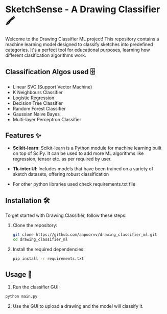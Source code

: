 
# SketchSense - A Drawing Classifier 🖍

Welcome to the Drawing Classifier ML project! This repository contains a machine learning model designed to classify sketches into predefined categories. It's a perfect tool for educational purposes, learning how different clasification algorithms work.

## Classification Algos used 🗄

- Linear SVC (Support Vector Machine)
- K Neighbours Classifier
- Logistic Regression
- Decision Tree Classifier
- Random Forest Classifier
- Gaussian Naive Bayes
- Multi-layer Perceptron Classifier

## Features ✨

- **Scikit-learn**: Scikit-learn is a Python module for machine learning built on top of SciPy. It can be used to add more ML algorithms like regression, tensor etc. as per required by user.

- **Tk-inter UI**: Includes models that have been trained on a variety of sketch datasets, offering robust classification

- For other python libraries used check requirements.txt file

## Installation 🛠️

To get started with Drawing Classifier, follow these steps:

1. Clone the repository:
   ```bash
   git clone https://github.com/aapoorvv/drawing_classifier_ml.git
   cd drawing_classifier_ml

2. Install the required dependencies:
   ```bash
   pip install -r requirements.txt
   
## Usage 🔎
1. Run the classifier GUI:
```bash
python main.py
```
2. Use the GUI to upload a drawing and the model will classify it.
